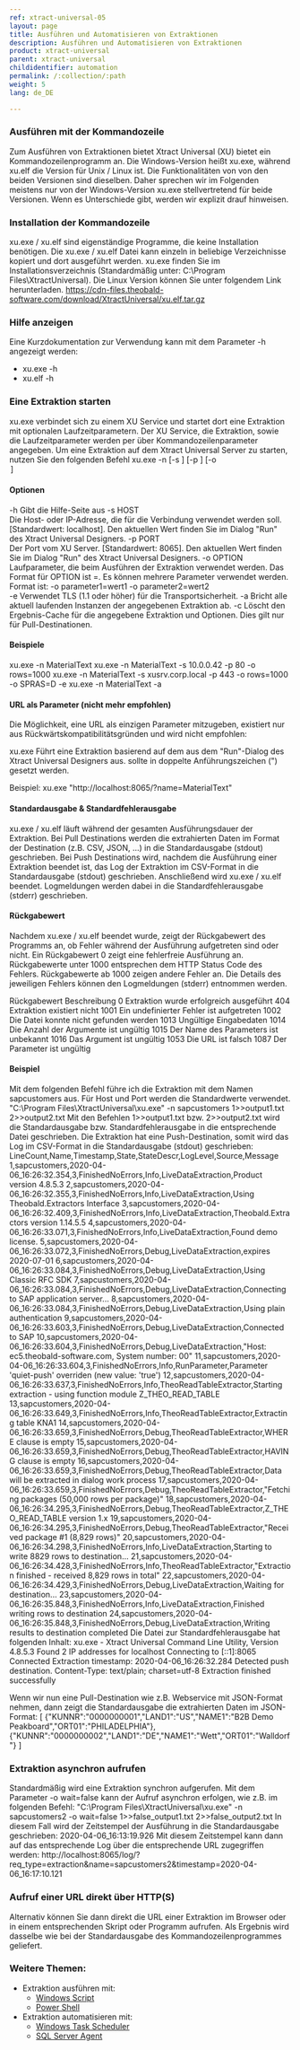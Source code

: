 ```yaml
---
ref: xtract-universal-05
layout: page
title: Ausführen und Automatisieren von Extraktionen
description: Ausführen und Automatisieren von Extraktionen
product: xtract-universal
parent: xtract-universal
childidentifier: automation
permalink: /:collection/:path
weight: 5
lang: de_DE

---
```


### Ausführen mit der Kommandozeile

Zum Ausführen von Extraktionen bietet Xtract Universal (XU) bietet ein Kommandozeilenprogramm an.
Die Windows-Version heißt xu.exe, während xu.elf die Version für Unix / Linux ist. 
Die Funktionalitäten von von den beiden Versionen sind dieselben. Daher sprechen wir im Folgenden meistens nur von der Windows-Version xu.exe stellvertretend für beide Versionen. Wenn es Unterschiede gibt, werden wir explizit drauf hinweisen.

### Installation der Kommandozeile

xu.exe / xu.elf sind eigenständige Programme, die keine Installation benötigen. Die xu.exe / xu.elf Datei kann einzeln in beliebige Verzeichnisse kopiert und dort ausgeführt werden. 
xu.exe finden Sie im Installationsverzeichnis (Standardmäßig unter: C:\Program Files\XtractUniversal).
Die Linux Version können Sie unter folgendem Link herunterladen.
https://cdn-files.theobald-software.com/download/XtractUniversal/xu.elf.tar.gz 

### Hilfe anzeigen
Eine Kurzdokumentation zur Verwendung kann mit dem Parameter -h angezeigt werden:
* xu.exe -h
* xu.elf -h

### Eine Extraktion starten
xu.exe verbindet sich zu einem XU Service und startet dort eine Extraktion mit optionalen Laufzeitparametern. Der XU Service, die Extraktion, sowie die Laufzeitparameter werden per über Kommandozeilenparameter angegeben.
Um eine Extraktion auf dem Xtract Universal Server zu starten, nutzen Sie den folgenden Befehl
    xu.exe -n <name> [-s <host>] [-p <port>] [-o <option>]

#### Optionen
-h 
Gibt die Hilfe-Seite aus
-s HOST    
Die Host- oder IP-Adresse, die für die Verbindung verwendet werden soll. [Standardwert: localhost]. Den aktuellen Wert finden Sie im Dialog "Run" des Xtract Universal Designers.
-p PORT    
Der Port vom XU Server. [Standardwert: 8065]. Den aktuellen Wert finden Sie im Dialog "Run" des Xtract Universal Designers.
-o OPTION  
Laufparameter, die beim Ausführen der Extraktion verwendet werden.
Das Format für OPTION ist <Name>=<Wert>. Es können mehrere Parameter verwendet werden. Format ist: -o parameter1=wert1 -o parameter2=wert2  
-e         Verwendet TLS (1.1 oder höher) für die Transportsicherheit.
-a         Bricht alle aktuell laufenden Instanzen der angegebenen Extraktion ab.
-c         Löscht den Ergebnis-Cache für die angegebene Extraktion und Optionen. Dies gilt nur für Pull-Destinationen.

#### Beispiele
xu.exe -n MaterialText
xu.exe -n MaterialText -s 10.0.0.42 -p 80 -o rows=1000
xu.exe -n MaterialText -s xusrv.corp.local -p 443 -o rows=1000 -o SPRAS=D -e
xu.exe -n MaterialText -a

#### URL als Parameter (nicht mehr empfohlen)
Die Möglichkeit, eine URL als einzigen Parameter mitzugeben, existiert nur aus Rückwärtskompatibilitätsgründen und wird nicht empfohlen:

xu.exe <url>
Führt eine Extraktion basierend auf dem <url> aus dem "Run"-Dialog des Xtract Universal Designers aus. <url> sollte in doppelte Anführungszeichen (") gesetzt werden.

Beispiel:
xu.exe "http://localhost:8065/?name=MaterialText"


#### Standardausgabe & Standardfehlerausgabe
xu.exe / xu.elf läuft während der gesamten Ausführungsdauer der Extraktion. 
Bei Pull Destinations werden die extrahierten Daten im Format der Destination (z.B. CSV, JSON, ...) in die Standardausgabe (stdout) geschrieben. 
Bei Push Destinations wird, nachdem die Ausführung einer Extraktion beendet ist, das Log der Extraktion im CSV-Format in die Standardausgabe (stdout) geschrieben. Anschließend wird xu.exe / xu.elf beendet. 
Logmeldungen werden dabei in die Standardfehlerausgabe (stderr) geschrieben.

#### Rückgabewert 
Nachdem xu.exe / xu.elf beendet wurde, zeigt der Rückgabewert des Programms an, ob Fehler während der Ausführung aufgetreten sind oder nicht. 
Ein Rückgabewert 0 zeigt eine fehlerfreie Ausführung an. 
Rückgabewerte unter 1000 entsprechen dem HTTP Status Code des Fehlers. 
Rückgabewerte ab 1000 zeigen andere Fehler an. Die Details des jeweiligen Fehlers können den Logmeldungen (stderr) entnommen werden. 

Rückgabewert	Beschreibung
0	Extraktion wurde erfolgreich ausgeführt
404 	Extraktion existiert nicht
1001 	Ein undefinierter Fehler ist aufgetreten
1002 	Die Datei konnte nicht gefunden werden
1013 	Ungültige Eingabedaten
1014 	Die Anzahl der Argumente ist ungültig
1015 	Der Name des Parameters ist unbekannt
1016 	Das Argument ist ungültig
1053 	Die URL ist falsch
1087 	Der Parameter ist ungültig

#### Beispiel
Mit dem folgenden Befehl führe ich die Extraktion mit dem Namen sapcustomers aus. Für Host und Port werden die Standardwerte verwendet.
"C:\Program Files\XtractUniversal\xu.exe" -n sapcustomers 1>>output1.txt 2>>output2.txt
Mit den Befehlen 1>>output1.txt bzw. 2>>output2.txt wird die Standardausgabe bzw. Standardfehlerausgabe in die entsprechende Datei geschrieben. 
Die Extraktion hat eine Push-Destination, somit wird das Log im CSV-Format in die Standardausgabe (stdout) geschrieben:
LineCount,Name,Timestamp,State,StateDescr,LogLevel,Source,Message
1,sapcustomers,2020-04-06_16:26:32.354,3,FinishedNoErrors,Info,LiveDataExtraction,Product version 4.8.5.3
2,sapcustomers,2020-04-06_16:26:32.355,3,FinishedNoErrors,Info,LiveDataExtraction,Using Theobald.Extractors Interface
3,sapcustomers,2020-04-06_16:26:32.409,3,FinishedNoErrors,Info,LiveDataExtraction,Theobald.Extractors version 1.14.5.5
4,sapcustomers,2020-04-06_16:26:33.071,3,FinishedNoErrors,Info,LiveDataExtraction,Found demo license.
5,sapcustomers,2020-04-06_16:26:33.072,3,FinishedNoErrors,Debug,LiveDataExtraction,expires 2020-07-01
6,sapcustomers,2020-04-06_16:26:33.084,3,FinishedNoErrors,Debug,LiveDataExtraction,Using Classic RFC SDK
7,sapcustomers,2020-04-06_16:26:33.084,3,FinishedNoErrors,Debug,LiveDataExtraction,Connecting to SAP application server...
8,sapcustomers,2020-04-06_16:26:33.084,3,FinishedNoErrors,Debug,LiveDataExtraction,Using plain authentication
9,sapcustomers,2020-04-06_16:26:33.603,3,FinishedNoErrors,Debug,LiveDataExtraction,Connected to SAP
10,sapcustomers,2020-04-06_16:26:33.604,3,FinishedNoErrors,Debug,LiveDataExtraction,"Host: ec5.theobald-software.com, System number: 00"
11,sapcustomers,2020-04-06_16:26:33.604,3,FinishedNoErrors,Info,RunParameter,Parameter 'quiet-push' overriden (new value: 'true')
12,sapcustomers,2020-04-06_16:26:33.637,3,FinishedNoErrors,Info,TheoReadTableExtractor,Starting extraction - using function module Z_THEO_READ_TABLE
13,sapcustomers,2020-04-06_16:26:33.649,3,FinishedNoErrors,Info,TheoReadTableExtractor,Extracting table KNA1
14,sapcustomers,2020-04-06_16:26:33.659,3,FinishedNoErrors,Debug,TheoReadTableExtractor,WHERE clause is empty
15,sapcustomers,2020-04-06_16:26:33.659,3,FinishedNoErrors,Debug,TheoReadTableExtractor,HAVING clause is empty
16,sapcustomers,2020-04-06_16:26:33.659,3,FinishedNoErrors,Debug,TheoReadTableExtractor,Data will be extracted in dialog work process
17,sapcustomers,2020-04-06_16:26:33.659,3,FinishedNoErrors,Debug,TheoReadTableExtractor,"Fetching packages (50,000 rows per package)"
18,sapcustomers,2020-04-06_16:26:34.295,3,FinishedNoErrors,Debug,TheoReadTableExtractor,Z_THEO_READ_TABLE version 1.x
19,sapcustomers,2020-04-06_16:26:34.295,3,FinishedNoErrors,Debug,TheoReadTableExtractor,"Received package #1 (8,829 rows)"
20,sapcustomers,2020-04-06_16:26:34.298,3,FinishedNoErrors,Info,LiveDataExtraction,Starting to write 8829 rows to destination...
21,sapcustomers,2020-04-06_16:26:34.428,3,FinishedNoErrors,Info,TheoReadTableExtractor,"Extraction finished - received 8,829 rows in total"
22,sapcustomers,2020-04-06_16:26:34.429,3,FinishedNoErrors,Debug,LiveDataExtraction,Waiting for destination...
23,sapcustomers,2020-04-06_16:26:35.848,3,FinishedNoErrors,Info,LiveDataExtraction,Finished writing rows to destination
24,sapcustomers,2020-04-06_16:26:35.848,3,FinishedNoErrors,Debug,LiveDataExtraction,Writing results to destination completed
Die Datei zur Standardfehlerausgabe hat folgenden Inhalt:
xu.exe - Xtract Universal Command Line Utility, Version 4.8.5.3
Found 2 IP addresses for localhost
Connecting to [::1]:8065
Connected
Extraction timestamp: 2020-04-06_16:26:32.284
Detected push destination.
Content-Type: text/plain; charset=utf-8
Extraction finished successfully

Wenn wir nun eine Pull-Destination wie z.B. Webservice mit JSON-Format nehmen, dann zeigt die Standardausgabe die extrahierten Daten im JSON-Format: 
[
{"KUNNR":"0000000001","LAND1":"US","NAME1":"B2B Demo Peakboard","ORT01":"PHILADELPHIA"},
{"KUNNR":"0000000002","LAND1":"DE","NAME1":"Wett","ORT01":"Walldorf"}
]

### Extraktion asynchron aufrufen
Standardmäßig wird eine Extraktion synchron aufgerufen. Mit dem Parameter
-o wait=false 
kann der Aufruf asynchron erfolgen, wie z.B. im folgenden Befehl:
"C:\Program Files\XtractUniversal\xu.exe" -n sapcustomers2 -o wait=false 1>>false_output1.txt 2>>false_output2.txt 
In diesem Fall wird der Zeitstempel der Ausführung in die Standardausgabe geschrieben:
2020-04-06_16:13:19.926 
Mit diesem Zeitstempel kann dann auf das entsprechende Log über die entsprechende URL zugegriffen werden: 
http://localhost:8065/log/?req_type=extraction&name=sapcustomers2&timestamp=2020-04-06_16:17:10.121 


### Aufruf einer URL direkt über HTTP(S)
Alternativ können Sie dann direkt die URL einer Extraktion im Browser oder in einem entsprechenden Skript oder Programm aufrufen. Als Ergebnis wird dasselbe wie bei der Standardausgabe des Kommandozeilenprogrammes geliefert. 

### Weitere Themen:
- Extraktion ausführen mit:
	- [Windows Script](./automation/run-w-windows-script)
	- [Power Shell](./automation/run-w-power-shell)
- Extraktion automatisieren mit:
	- [Windows Task Scheduler](./automation/automate-w-windows-task-scheduler)
	- [SQL Server Agent](./automation/automate-w-sql-server-agent)